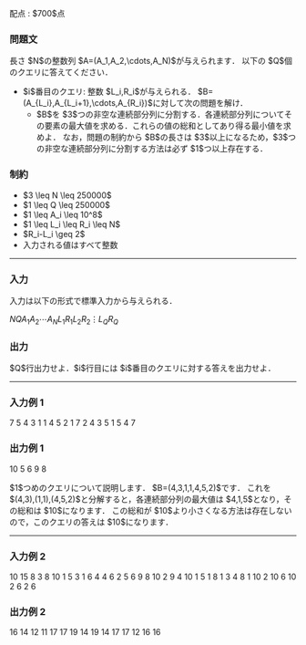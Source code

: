 
<div>

<span>

<span>

<p>
配点 : $700$点
</p>

<div>

<section>

### **問題文**

<p>
長さ $N$の整数列 $A=(A_1,A_2,\cdots,A_N)$が与えられます．
以下の $Q$個のクエリに答えてください．
</p>

<ul>

<li>
$i$番目のクエリ: 整数 $L_i,R_i$が与えられる．
$B=(A_{L_i},A_{L_i+1},\cdots,A_{R_i})$に対して次の問題を解け．
<ul>

<li>
$B$を $3$つの非空な連続部分列に分割する．各連続部分列についてその要素の最大値を求める．これらの値の総和としてあり得る最小値を求めよ．
なお，問題の制約から $B$の長さは $3$以上になるため，$3$つの非空な連続部分列に分割する方法は必ず $1$つ以上存在する．
</li>

</ul>

</li>

</ul>

</section>

</div>

<div>

<section>

### **制約**

<ul>

<li>
$3 \leq N \leq 250000$
</li>

<li>
$1 \leq Q \leq 250000$
</li>

<li>
$1 \leq A_i \leq 10^8$
</li>

<li>
$1 \leq L_i \leq R_i \leq N$
</li>

<li>
$R_i-L_i \geq 2$
</li>

<li>
入力される値はすべて整数
</li>

</ul>

</section>

</div>

---

<div>

<div>

<section>

### **入力**

<p>
入力は以下の形式で標準入力から与えられる．
</p>

<div>

$N$$Q$$A_1$$A_2$$\cdots$$A_N$$L_1$$R_1$$L_2$$R_2$$\vdots$$L_Q$$R_Q$
</div>

</section>

</div>

<div>

<section>

### **出力**

<p>
$Q$行出力せよ．$i$行目には $i$番目のクエリに対する答えを出力せよ．
</p>

</section>

</div>

</div>

---

<div>

<section>

### **入力例 1**

<div>

7 5
4 3 1 1 4 5 2
1 7
2 4
3 5
1 5
4 7

</div>

</section>

</div>

<div>

<section>

### **出力例 1**

<div>

10
5
6
9
8

</div>

<p>
$1$つめのクエリについて説明します．
$B=(4,3,1,1,4,5,2)$です．
これを $(4,3),(1,1),(4,5,2)$と分解すると，各連続部分列の最大値は $4,1,5$となり，その総和は $10$になります．
この総和が $10$より小さくなる方法は存在しないので，このクエリの答えは $10$になります．
</p>

</section>

</div>

---

<div>

<section>

### **入力例 2**

<div>

10 15
8 3 8 10 1 5 3 1 6 4
4 6
2 5
6 9
8 10
2 9
4 10
1 5
1 8
1 3
4 8
1 10
2 10
6 10
2 6
2 6

</div>

</section>

</div>

<div>

<section>

### **出力例 2**

<div>

16
14
12
11
17
17
19
14
19
14
17
17
12
16
16

</div>

</section>

</div>

</span>

</span>

</div>
